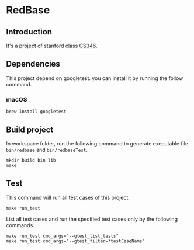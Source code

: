 # RedBase

## Introduction

It's a project of stanford class [CS346](https://web.stanford.edu/class/cs346/2015/).

## Dependencies

This project depend on googletest. you can install it by running the follow command.

### macOS

```shell
brew install googletest
```

## Build project

In workspace folder, run the following command to generate executable file `bin/redbase` and `bin/redbaseTest`.

```shell
mkdir build bin lib
make
```

## Test

This command will run all test cases of this project.
```shell
make run_test
```

List all test cases and run the specified test cases only by the following commands.

```shell
make run_test cmd_args="--gtest_list_tests"
make run_test cmd_args="--gtest_filter=*testCaseName"
```